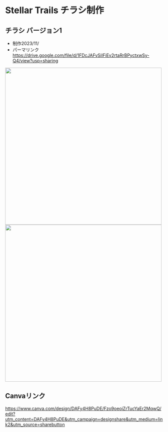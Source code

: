 # Stellar Trails チラシ制作
## チラシ バージョン1
- 制作2023/11/
- パーマリンク https://drive.google.com/file/d/1FDcJAFvSiIFiEv2rtaRrBPyctxwSy-Q4/view?usp=sharing

<image src="https://github.com/Ratescale/stellar-trails-ad/assets/49857703/a9caf258-5b17-49ec-b9ef-ddcf3d8b0a81" width="500">
<image src="https://github.com/Ratescale/stellar-trails-ad/assets/49857703/08f3022a-6a95-415f-9410-ad973eaa0b99" width="500">

## Canvaリンク
https://www.canva.com/design/DAFy4H8PuDE/Fzo9oeoiZrTucYaEr2MqwQ/edit?utm_content=DAFy4H8PuDE&utm_campaign=designshare&utm_medium=link2&utm_source=sharebutton
